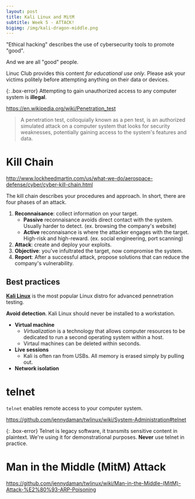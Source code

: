 ```yaml
---
layout: post
title: Kali Linux and MitM
subtitle: Week 5 - ATTACK!
bigimg: /img/kali-dragon-middle.png
---
```


"Ethical hacking" describes the use of cybersecurity tools to promote "good".

And we are all "good" people.

Linuc Club provides this content *for educational use only*. Please ask your victims politely before attempting anything on their data or devices.

{: .box-error}
Attempting to gain unauthorized access to any computer system is **illegal**.

<https://en.wikipedia.org/wiki/Penetration_test>

> A penetration test, colloquially known as a pen test, is an authorized simulated attack on a computer system that looks for security weaknesses, potentially gaining access to the system's features and data.

# Kill Chain

<http://www.lockheedmartin.com/us/what-we-do/aerospace-defense/cyber/cyber-kill-chain.html>

The kill chain describes your procedures and approach. In short, there are four phases of an attack.

1. **Reconnaisance**: collect information on your target.
    - **Passive** reconnaisance avoids direct contact with the system. Usually harder to detect. (ex. browsing the company's website)
    - **Active** reconnaisance is where the attacker engages with the target. High-risk and high-reward. (ex. social engineering, port scanning)
2. **Attack**: create and deploy your exploits.
3. **Objective**: you've infultrated the target, now compromise the system.
4. **Report**: After a successful attack, propose solutions that can reduce the company's vulnerability.

## Best practices

[**Kali Linux**](https://www.kali.org/) is the most popular Linux distro for advanced pennetration testing.

**Avoid detection**. Kali Linux should never be installed to a workstation.

- **Virtual machine**
    - *Virtualization* is a technology that allows computer resources to be dedicated to run a second operating system within a host.
    - Virtaul machines can be deleted within seconds.
- **Live sessions**
    - Kali is often ran from USBs. All memory is erased simply by pulling out.
- **Network isolation**

# telnet

`telnet` enables remote access to your computer system.

<https://github.com/jennydaman/twlinux/wiki/System-Administration#telnet>

{: .box-error}
Telnet is legacy software, it transmits sensitive content in plaintext. We're using it for demonstrational purposes. **Never** use telnet in practice.

# Man in the Middle (MitM) Attack

<https://github.com/jennydaman/twlinux/wiki/Man-in-the-Middle-(MitM)-Attack-%E2%80%93-ARP-Poisoning>
